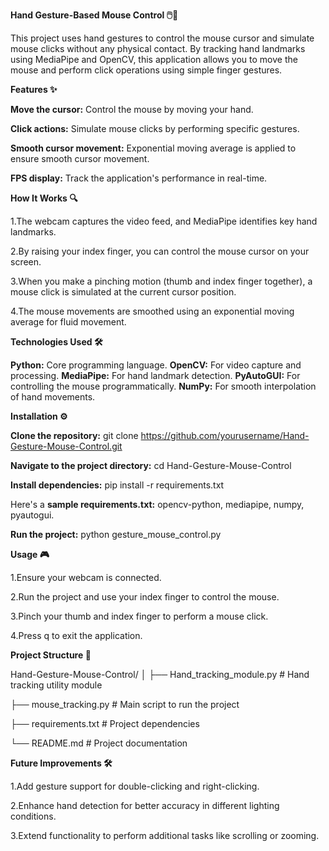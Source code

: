 **Hand Gesture-Based Mouse Control 🖱️🤚**

This project uses hand gestures to control the mouse cursor and simulate mouse clicks without any physical contact. By tracking hand landmarks using MediaPipe and OpenCV, this application allows you to move the mouse and perform click operations using simple finger gestures.

**Features ✨**

**Move the cursor:** Control the mouse by moving your hand.

**Click actions:** Simulate mouse clicks by performing specific gestures.

**Smooth cursor movement:** Exponential moving average is applied to ensure smooth cursor movement.

**FPS display:** Track the application's performance in real-time.

**How It Works 🔍**

1.The webcam captures the video feed, and MediaPipe identifies key hand landmarks.

2.By raising your index finger, you can control the mouse cursor on your screen.

3.When you make a pinching motion (thumb and index finger together), a mouse click is simulated at the current cursor position.

4.The mouse movements are smoothed using an exponential moving average for fluid movement.

**Technologies Used 🛠️**

**Python:** Core programming language.
**OpenCV:** For video capture and processing.
**MediaPipe:** For hand landmark detection.
**PyAutoGUI:** For controlling the mouse programmatically.
**NumPy:** For smooth interpolation of hand movements.

**Installation ⚙️**

**Clone the repository:**
git clone https://github.com/yourusername/Hand-Gesture-Mouse-Control.git

**Navigate to the project directory:**
cd Hand-Gesture-Mouse-Control

**Install dependencies:**
pip install -r requirements.txt

Here's a **sample requirements.txt:**
opencv-python,
mediapipe,
numpy,
pyautogui.

**Run the project:**
python gesture_mouse_control.py

**Usage 🎮**

1.Ensure your webcam is connected.

2.Run the project and use your index finger to control the mouse.

3.Pinch your thumb and index finger to perform a mouse click.

4.Press q to exit the application.

**Project Structure 📂**

Hand-Gesture-Mouse-Control/
│
├── Hand_tracking_module.py    # Hand tracking utility module

├── mouse_tracking.py          # Main script to run the project

├── requirements.txt           # Project dependencies

└── README.md                  # Project documentation

**Future Improvements 🛠️**

1.Add gesture support for double-clicking and right-clicking.

2.Enhance hand detection for better accuracy in different lighting conditions.

3.Extend functionality to perform additional tasks like scrolling or zooming.
